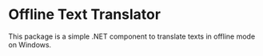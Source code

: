 # Offline Text Translator

This package is a simple .NET component to translate texts in offline mode on Windows.
